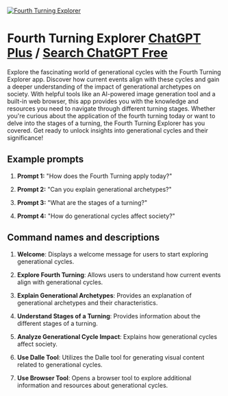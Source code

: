 
[![Fourth Turning Explorer](https://files.oaiusercontent.com/file-oJ2z9NgXIcMMLHODycKKMvCH?se=2123-10-18T15%3A08%3A47Z&sp=r&sv=2021-08-06&sr=b&rscc=max-age%3D31536000%2C%20immutable&rscd=attachment%3B%20filename%3Df0739cd0-404b-4515-abcb-6c57ef365637.png&sig=ac1Jq0M3Hs7HOt%2BrP4hQTXeB5X3UZFhmqm%2BayXm8pWs%3D)](https://chat.openai.com/g/g-RL2P5LGdZ-fourth-turning-explorer)

# Fourth Turning Explorer [ChatGPT Plus](https://chat.openai.com/g/g-RL2P5LGdZ-fourth-turning-explorer) / [Search ChatGPT Free](https://gptcall.net/index.html#/?search=Fourth%20Turning%20Explorer)

Explore the fascinating world of generational cycles with the Fourth Turning Explorer app. Discover how current events align with these cycles and gain a deeper understanding of the impact of generational archetypes on society. With helpful tools like an AI-powered image generation tool and a built-in web browser, this app provides you with the knowledge and resources you need to navigate through different turning stages. Whether you're curious about the application of the fourth turning today or want to delve into the stages of a turning, the Fourth Turning Explorer has you covered. Get ready to unlock insights into generational cycles and their significance!

## Example prompts

1. **Prompt 1:** "How does the Fourth Turning apply today?"

2. **Prompt 2:** "Can you explain generational archetypes?"

3. **Prompt 3:** "What are the stages of a turning?"

4. **Prompt 4:** "How do generational cycles affect society?"

## Command names and descriptions

1. **Welcome**: Displays a welcome message for users to start exploring generational cycles.

2. **Explore Fourth Turning**: Allows users to understand how current events align with generational cycles.

3. **Explain Generational Archetypes**: Provides an explanation of generational archetypes and their characteristics.

4. **Understand Stages of a Turning**: Provides information about the different stages of a turning.

5. **Analyze Generational Cycle Impact**: Explains how generational cycles affect society.

6. **Use Dalle Tool**: Utilizes the Dalle tool for generating visual content related to generational cycles.

7. **Use Browser Tool**: Opens a browser tool to explore additional information and resources about generational cycles.


